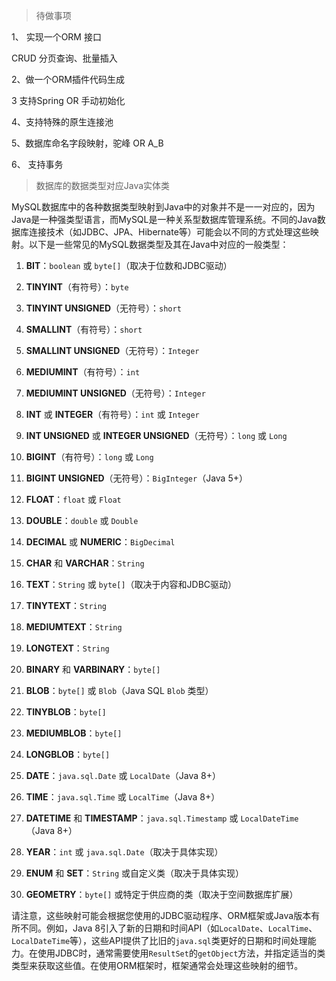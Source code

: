 > 待做事项


1、 实现一个ORM 接口

CRUD  分页查询、批量插入

2、做一个ORM插件代码生成

3 支持Spring OR 手动初始化

4、支持特殊的原生连接池

5、数据库命名字段映射，驼峰 OR A_B

6、 支持事务



> 数据库的数据类型对应Java实体类

MySQL数据库中的各种数据类型映射到Java中的对象并不是一一对应的，因为Java是一种强类型语言，而MySQL是一种关系型数据库管理系统。不同的Java数据库连接技术（如JDBC、JPA、Hibernate等）可能会以不同的方式处理这些映射。以下是一些常见的MySQL数据类型及其在Java中对应的一般类型：

1. **BIT**：`boolean` 或 `byte[]`（取决于位数和JDBC驱动）

2. **TINYINT**（有符号）：`byte`

3. **TINYINT UNSIGNED**（无符号）：`short`

4. **SMALLINT**（有符号）：`short`

5. **SMALLINT UNSIGNED**（无符号）：`Integer`

6. **MEDIUMINT**（有符号）：`int`

7. **MEDIUMINT UNSIGNED**（无符号）：`Integer`

8. **INT** 或 **INTEGER**（有符号）：`int` 或 `Integer`

9. **INT UNSIGNED** 或 **INTEGER UNSIGNED**（无符号）：`long` 或 `Long`

10. **BIGINT**（有符号）：`long` 或 `Long`

11. **BIGINT UNSIGNED**（无符号）：`BigInteger`（Java 5+）

12. **FLOAT**：`float` 或 `Float`

13. **DOUBLE**：`double` 或 `Double`

14. **DECIMAL** 或 **NUMERIC**：`BigDecimal`

15. **CHAR** 和 **VARCHAR**：`String`

16. **TEXT**：`String` 或 `byte[]`（取决于内容和JDBC驱动）

17. **TINYTEXT**：`String`

18. **MEDIUMTEXT**：`String`

19. **LONGTEXT**：`String`

20. **BINARY** 和 **VARBINARY**：`byte[]`

21. **BLOB**：`byte[]` 或 `Blob`（Java SQL `Blob` 类型）

22. **TINYBLOB**：`byte[]`

23. **MEDIUMBLOB**：`byte[]`

24. **LONGBLOB**：`byte[]`

25. **DATE**：`java.sql.Date` 或 `LocalDate`（Java 8+）

26. **TIME**：`java.sql.Time` 或 `LocalTime`（Java 8+）

27. **DATETIME** 和 **TIMESTAMP**：`java.sql.Timestamp` 或 `LocalDateTime`（Java 8+）

28. **YEAR**：`int` 或 `java.sql.Date`（取决于具体实现）

29. **ENUM** 和 **SET**：`String` 或自定义类（取决于具体实现）

30. **GEOMETRY**：`byte[]` 或特定于供应商的类（取决于空间数据库扩展）

请注意，这些映射可能会根据您使用的JDBC驱动程序、ORM框架或Java版本有所不同。例如，Java 8引入了新的日期和时间API（如`LocalDate`、`LocalTime`、`LocalDateTime`等），这些API提供了比旧的`java.sql`类更好的日期和时间处理能力。在使用JDBC时，通常需要使用`ResultSet`的`getObject`方法，并指定适当的类类型来获取这些值。在使用ORM框架时，框架通常会处理这些映射的细节。